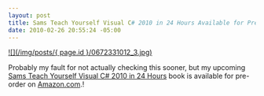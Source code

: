 ```yaml
---
layout: post
title: Sams Teach Yourself Visual C# 2010 in 24 Hours Available for Pre-Order on Amazon
date: 2010-02-26 20:55:24 -05:00
---
```


[![](/img/posts/{ page.id }/0672331012_3.jpg)](http://amzn.to/2acEFBn) 

Probably my fault for not actually checking this sooner, but my upcoming<u> Sams Teach Yourself Visual C# 2010 in 24 Hours</u> book is available for pre-order on [Amazon.com](http://amzn.to/2acEFBn).!

